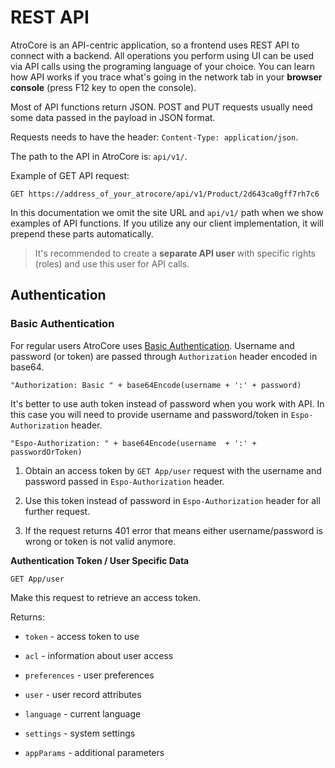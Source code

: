 # REST API

AtroCore is an API-centric application, so a frontend uses REST API to connect with a backend. 
All operations you perform using UI can be used via API calls using the programing language of your choice. 
You can learn how API works if you trace what's going in the network tab in your **browser console** (press F12 key to open the console).

Most of API functions return JSON. POST and PUT requests usually need some data passed in the payload in JSON format.

Requests needs to have the header: `Content-Type: application/json`.

The path to the API in AtroCore is: `api/v1/`. 

Example of GET API request: 

```
GET https://address_of_your_atrocore/api/v1/Product/2d643ca0gff7rh7c6
```

In this documentation we omit the site URL and `api/v1/` path when we show examples of API functions. If you utilize any our client implementation, it will prepend these parts automatically.

> It's recommended to create a **separate API user** with specific rights (roles) and use this user for API calls.

## Authentication

### Basic Authentication

For regular users AtroCore uses [Basic Authentication](http://en.wikipedia.org/wiki/Basic_access_authentication). Username and password (or token) are passed through `Authorization` header encoded in base64.

`"Authorization: Basic " + base64Encode(username + ':' + password)`

It's better to use auth token instead of password when you work with API. In this case you will need to provide username and password/token in `Espo-Authorization` header.

`"Espo-Authorization: " + base64Encode(username  + ':' + passwordOrToken)`

1. Obtain an access token by `GET App/user` request with the username and password passed in `Espo-Authorization` header.

2. Use this token instead of password in `Espo-Authorization` header for all further request.

3. If the request returns 401 error that means either username/password is wrong or token is not valid anymore.

**Authentication Token / User Specific Data**

`GET App/user`

Make this request to retrieve an access token.

Returns:

* `token` - access token to use

* `acl` - information about user access

* `preferences` - user preferences

* `user` - user record attributes

* `language` - current language

* `settings` - system settings

* `appParams` - additional parameters
